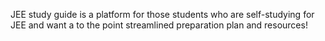 JEE study guide is a platform for those students who are self-studying for JEE and want a to the point streamlined preparation plan and resources!
